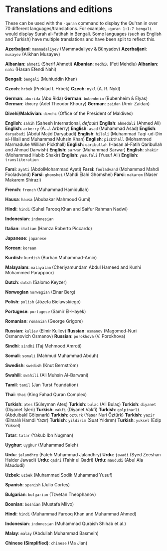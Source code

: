 # Translations and editions

These can be used with the `-quran` command to display the Qu'ran in over 70 different languages/translations. 
For example, `-quran 1:1-7 bengali` would display Surah al-Fatihah in Bengali.
Some languages (such as English and Turkish) have multiple translations and have been split to reflect this.






**Azerbaijani**: `mammadaliyev` (Məmmədəliyev & Bünyadov)
**Azerbaijani**: `musayev` (Alikhan Musayev)

**Albanian**: `ahmeti` (Sherif Ahmeti)
**Albanian**: `medhiu` (Feti Mehdiu)
**Albanian**: `nahi` (Hasan Efendi Nahi)

**Bengali**: `bengali` (Muhiuddin Khan)

**Czech**: `hrbek` (Preklad I. Hrbek)
**Czech**: `nykl` (A. R. Nykl)

**German**: `aburida` (Abu Rida)
**German**: `bubenheim` (Bubenheim & Elyas)
**German**: `khoury` (Adel Theodor Khoury)
**German**: `zaidan` (Amir Zaidan)

**Divehi/Maldivian**: `divehi` (Office of the President of Maldives)

**English**: `sahih` (Saheeh International, *default*)
**English**: `ahmedali` (Ahmed Ali)
**English**: `arberry` (A. J. Arberry)
**English**: `asad` (Muhammad Asad)
**English**: `daryabadi` (Abdul Majid Daryabadi)
**English**: `hilali` (Muhammad Taqi-ud-Din al-Hilali and Muhammad Muhsin Khan)
**English**: `pickthall` (Mohammed Marmaduke William Pickthall)
**English**: `qaribullah` (Hasan al-Fatih Qaribullah and Ahmad Darwish)
**English**: `sarwar` (Muhammad Sarwar)
**English**: `shakir` (Mohammad Habib Shakir)
**English**: `yusufali` (Yusuf Ali)
**English**: `transliteration`

**Farsi**: `ayati` (AbdolMohammad Ayati)
**Farsi**: `fooladvand` (Mohammad Mahdi Fooladvand)
**Farsi**: `ghomshei` (Mahdi Elahi Ghomshei)
**Farsi**: `makarem` (Naser Makarem Shirazi)

**French**: `french` (Muhammad Hamidullah)

**Hausa**: `hausa` (Abubakar Mahmoud Gumi)

**Hindi**: `hindi` (Suhel Farooq Khan and Saifur Rahman Nadwi)

**Indonesian**: `indonesian`

**Italian**: `italian` (Hamza Roberto Piccardo)

**Japanese**: `japanese`

**Korean**: `korean`

**Kurdish**: `kurdish` (Burhan Muhammad-Amin)

**Malayalam**: `malayalam` (Cheriyamundam Abdul Hameed and Kunhi Mohammed Parappoor)

**Dutch**: `dutch` (Salomo Keyzer)

**Norwegian** `norwegian` (Einar Berg)

**Polish**: `polish` (Józefa Bielawskiego)

**Portugese**: `portugese` (Samir El-Hayek)

**Romanian**: `romanian` (George Grigore)

**Russian**: `kuliev` (Elmir Kuliev)
**Russian**: `osmanov` (Magomed-Nuri Osmanovich Osmanov)
**Russian**: `porokhova` (V. Porokhova)

**Sindhi**: `sindhi` (Taj Mehmood Amroti)

**Somali**: `somali` (Mahmud Muhammad Abduh)

**Swedish**: `swedish` (Knut Bernström)

**Swahili**: `swahili` (Ali Muhsin Al-Barwani)

**Tamil**: `tamil` (Jan Turst Foundation)

**Thai**: `thai` (King Fahad Quran Complex)

**Turkish**: `ates` (Süleyman Ateş)
**Turkish**: `bulac` (Alİ Bulaç)
**Turkish**: `diyanet` (Diyanet İşleri)
**Turkish**: `vakfi` (Diyanet Vakfi) 
**Turkish**: `golpinarli` (Abdulbakî Gölpınarlı)
**Turkish**: `ozturk` (Yasar Nuri Öztürk)
**Turkish**: `yazir` (Elmalılı Hamdi Yazır)
**Turkish**: `yildirim` (Suat Yıldırım)
**Turkish**: `yuksel` (Edip Yüksel)

**Tatar**: `tatar` (Yakub Ibn Nugman)

**Uyghur**: `uyghur` (Muhammad Saleh)

**Urdu**: `jalandhry` (Fateh Muhammad Jalandhry)
**Urdu**: `jawadi` (Syed Zeeshan Haider Jawadi)
**Urdu**: `qadri` (Tahir ul Qadri)
**Urdu**: `maududi` (Abul Ala Maududi)

**Uzbek**: `uzbek` (Muhammad Sodik Muhammad Yusuf)

**Spanish**: `spanish` (Julio Cortes)

**Bulgarian**: `bulgarian` (Tzvetan Theophanov)

**Bosnian**: `bosnian` (Mustafa Mlivo)

**Hindi**: `hindi` (Muhammad Farooq Khan and Muhammad Ahmed)

**Indonesian**: `indonesian` (Muhammad Quraish Shihab et al.)

**Malay**: `malay` (Abdullah Muhammad Basmeih) 

**Chinese (Simplified)**: `chinese` (Ma Jian)










